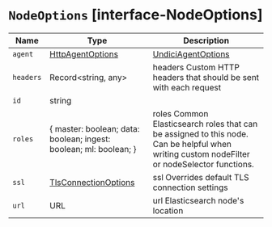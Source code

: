 # `NodeOptions` [interface-NodeOptions]

| Name | Type | Description |
| - | - | - |
| `agent` | [HttpAgentOptions](./HttpAgentOptions.md) | [UndiciAgentOptions](./UndiciAgentOptions.md) | agent Custom HTTP agent options |
| `headers` | Record<string, any> | headers Custom HTTP headers that should be sent with each request |
| `id` | string | &nbsp; |
| `roles` | { master: boolean; data: boolean; ingest: boolean; ml: boolean; } | roles Common Elasticsearch roles that can be assigned to this node. Can be helpful when writing custom nodeFilter or nodeSelector functions. |
| `ssl` | [TlsConnectionOptions](./TlsConnectionOptions.md) | ssl Overrides default TLS connection settings |
| `url` | URL | url Elasticsearch node's location |

